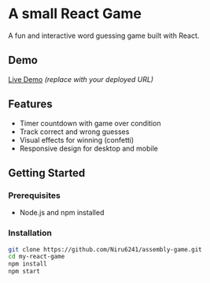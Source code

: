 # A small React Game

A fun and interactive word guessing game built with React.

## Demo

[Live Demo](https://your-netlify-link.netlify.app) *(replace with your deployed URL)*

## Features

- Timer countdown with game over condition
- Track correct and wrong guesses
- Visual effects for winning (confetti)
- Responsive design for desktop and mobile

## Getting Started

### Prerequisites

- Node.js and npm installed

### Installation

```bash
git clone https://github.com/Niru6241/assembly-game.git
cd my-react-game
npm install
npm start
